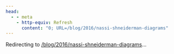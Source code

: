```yaml
---
head:
  - - meta
    - http-equiv: Refresh
      content: "0; URL=/blog/2016/nassi-shneiderman-diagrams"
---
```


Redirecting to <a href="/blog/2016/nassi-shneiderman-diagrams">/blog/2016/nassi-shneiderman-diagrams</a>…